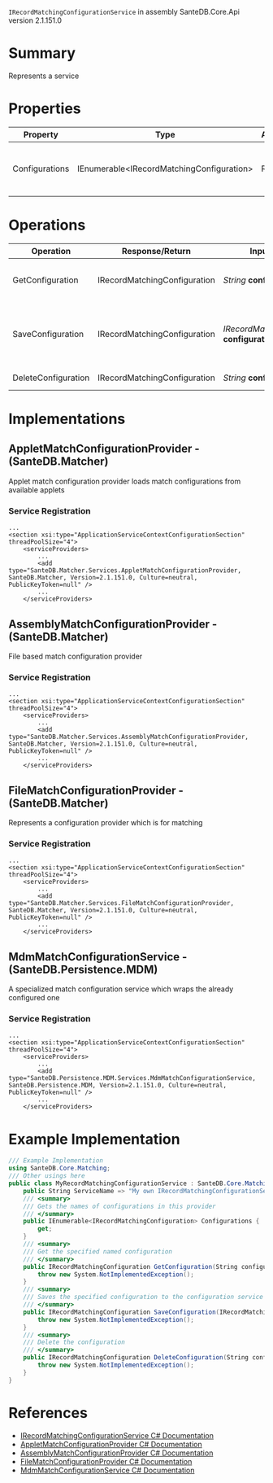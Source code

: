 `IRecordMatchingConfigurationService` in assembly SanteDB.Core.Api version 2.1.151.0

# Summary
Represents a service

# Properties

|Property|Type|Access|Description|
|-|-|-|-|
|Configurations|IEnumerable&lt;IRecordMatchingConfiguration>|R|Gets the names of configurations in this provider|

# Operations

|Operation|Response/Return|Input/Parameter|Description|
|-|-|-|-|
|GetConfiguration|IRecordMatchingConfiguration|*String* **configurationId**|Get the specified named configuration|
|SaveConfiguration|IRecordMatchingConfiguration|*IRecordMatchingConfiguration* **configuration**|Saves the specified configuration to the configuration service|
|DeleteConfiguration|IRecordMatchingConfiguration|*String* **configurationId**|Delete the configuration|

# Implementations


## AppletMatchConfigurationProvider - (SanteDB.Matcher)
Applet match configuration provider loads match configurations from available applets

### Service Registration
```markup
...
<section xsi:type="ApplicationServiceContextConfigurationSection" threadPoolSize="4">
	<serviceProviders>
		...
		<add type="SanteDB.Matcher.Services.AppletMatchConfigurationProvider, SanteDB.Matcher, Version=2.1.151.0, Culture=neutral, PublicKeyToken=null" />
		...
	</serviceProviders>
```

## AssemblyMatchConfigurationProvider - (SanteDB.Matcher)
File based match configuration provider

### Service Registration
```markup
...
<section xsi:type="ApplicationServiceContextConfigurationSection" threadPoolSize="4">
	<serviceProviders>
		...
		<add type="SanteDB.Matcher.Services.AssemblyMatchConfigurationProvider, SanteDB.Matcher, Version=2.1.151.0, Culture=neutral, PublicKeyToken=null" />
		...
	</serviceProviders>
```

## FileMatchConfigurationProvider - (SanteDB.Matcher)
Represents a configuration provider which is for matching

### Service Registration
```markup
...
<section xsi:type="ApplicationServiceContextConfigurationSection" threadPoolSize="4">
	<serviceProviders>
		...
		<add type="SanteDB.Matcher.Services.FileMatchConfigurationProvider, SanteDB.Matcher, Version=2.1.151.0, Culture=neutral, PublicKeyToken=null" />
		...
	</serviceProviders>
```

## MdmMatchConfigurationService - (SanteDB.Persistence.MDM)
A specialized match configuration service which wraps the already configured one

### Service Registration
```markup
...
<section xsi:type="ApplicationServiceContextConfigurationSection" threadPoolSize="4">
	<serviceProviders>
		...
		<add type="SanteDB.Persistence.MDM.Services.MdmMatchConfigurationService, SanteDB.Persistence.MDM, Version=2.1.151.0, Culture=neutral, PublicKeyToken=null" />
		...
	</serviceProviders>
```
# Example Implementation
```csharp
/// Example Implementation
using SanteDB.Core.Matching;
/// Other usings here
public class MyRecordMatchingConfigurationService : SanteDB.Core.Matching.IRecordMatchingConfigurationService { 
	public String ServiceName => "My own IRecordMatchingConfigurationService service";
	/// <summary>
	/// Gets the names of configurations in this provider
	/// </summary>
	public IEnumerable<IRecordMatchingConfiguration> Configurations {
		get;
	}
	/// <summary>
	/// Get the specified named configuration
	/// </summary>
	public IRecordMatchingConfiguration GetConfiguration(String configurationId){
		throw new System.NotImplementedException();
	}
	/// <summary>
	/// Saves the specified configuration to the configuration service
	/// </summary>
	public IRecordMatchingConfiguration SaveConfiguration(IRecordMatchingConfiguration configuration){
		throw new System.NotImplementedException();
	}
	/// <summary>
	/// Delete the configuration
	/// </summary>
	public IRecordMatchingConfiguration DeleteConfiguration(String configurationId){
		throw new System.NotImplementedException();
	}
}
```

# References

* [IRecordMatchingConfigurationService C# Documentation](http://santesuite.org/assets/doc/net/html/T_SanteDB_Core_Matching_IRecordMatchingConfigurationService.htm)
* [AppletMatchConfigurationProvider C# Documentation](http://santesuite.org/assets/doc/net/html/T_SanteDB_Matcher_Services_AppletMatchConfigurationProvider.htm)
* [AssemblyMatchConfigurationProvider C# Documentation](http://santesuite.org/assets/doc/net/html/T_SanteDB_Matcher_Services_AssemblyMatchConfigurationProvider.htm)
* [FileMatchConfigurationProvider C# Documentation](http://santesuite.org/assets/doc/net/html/T_SanteDB_Matcher_Services_FileMatchConfigurationProvider.htm)
* [MdmMatchConfigurationService C# Documentation](http://santesuite.org/assets/doc/net/html/T_SanteDB_Persistence_MDM_Services_MdmMatchConfigurationService.htm)
